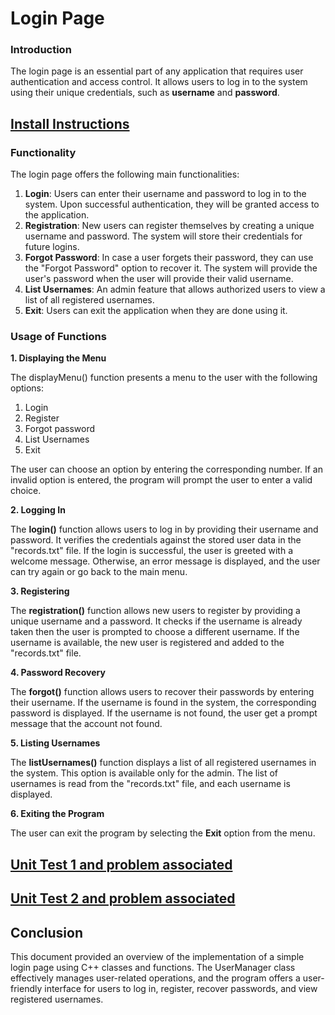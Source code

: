 # Login Page 

### Introduction
The login page is an essential part of any application that requires user authentication and access control. It allows users to log in to the system using their unique credentials, such as  __username__ and __password__.


## [Install Instructions](https://github.com/rpVishal/LoginPage/blob/main/Install%20Instructions/Install_Instruction.md)


### Functionality
The login page offers the following main functionalities:

1) __Login__: Users can enter their username and password to log in to the system. Upon successful authentication, they will be granted access to the application.
2) __Registration__: New users can register themselves by creating a unique username and password. The system will store their credentials for future logins. 
3) __Forgot Password__: In case a user forgets their password, they can use the "Forgot Password" option to recover it. The system will provide the user's password when the user will provide their valid username.
4) __List Usernames__: An admin feature that allows authorized users to view a list of all registered usernames.
5) __Exit__: Users can exit the application when they are done using it.


### Usage of Functions

__1. Displaying the Menu__

The displayMenu() function presents a menu to the user with the following options:

1) Login
2) Register
3) Forgot password
4) List Usernames
5) Exit

The user can choose an option by entering the corresponding number. If an invalid option is entered, the program will prompt the user to enter a valid choice.

__2. Logging In__

The __login()__ function allows users to log in by providing their username and password. It verifies the credentials against the stored user data in the "records.txt" file. If the login is successful, the user is greeted with a welcome message. Otherwise, an error message is displayed, and the user can try again or go back to the main menu.

__3. Registering__

The __registration()__ function allows new users to register by providing a unique username and a password. It checks if the username is already taken then the user is prompted to choose a different username. If the username is available, the new user is registered and added to the "records.txt" file.

__4. Password Recovery__

The __forgot()__ function allows users to recover their passwords by entering their username. If the username is found in the system, the corresponding password is displayed. If the username is not found, the user get a prompt message that the account not found.

__5. Listing Usernames__

The __listUsernames()__ function displays a list of all registered usernames in the system. This option is available only for the admin. The list of usernames is read from the "records.txt" file, and each username is displayed.

__6. Exiting the Program__

The user can exit the program by selecting the __Exit__ option from the menu.


## [__Unit Test 1 and problem associated__](https://github.com/rpVishal/LoginPage/blob/main/unittest/Unittest1.md)
## [__Unit Test 2 and problem associated__](https://github.com/rpVishal/LoginPage/blob/main/unittest/Unittest2.md)


## Conclusion
This document provided an overview of the implementation of a simple login page using C++ classes and functions. The UserManager class effectively manages user-related operations, and the program offers a user-friendly interface for users to log in, register, recover passwords, and view registered usernames.
